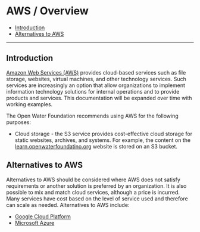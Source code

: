 # AWS / Overview

* [Introduction](#introduction)
* [Alternatives to AWS](#alternatives-to-aws)

-------------

## Introduction ##

[Amazon Web Services (AWS)](https://aws.amazon.com/)
provides cloud-based services such as file storage, websites, virtual machines, and other technology services.
Such services are increasingly an option that allow organizations to implement information technology
solutions for internal operations and to provide products and services.
This documentation will be expanded over time with working examples.

The Open Water Foundation recommends using AWS for the following purposes:

* Cloud storage - the S3 service provides cost-effective cloud storage for static websites, archives, and systems.
For example, the content on the
[learn.openwaterfoundatino.org](http://learn.openwaterfoundation.org) website is stored on an S3 bucket.

## Alternatives to AWS

Alternatives to AWS should be considered where AWS does not satisfy requirements or another solution is preferred by an organization.
It is also possible to mix and match cloud services, although a price is incurred.
Many services have cost based on the level of service used and therefore can scale as needed.
Alternatives to AWS include:

* [Google Cloud Platform](https://cloud.google.com/)
* [Microsoft Azure](https://azure.microsoft.com/en-us/)
